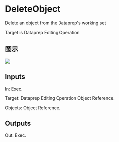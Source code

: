 # DeleteObject

Delete an object from the Dataprep's working set

Target is Dataprep Editing Operation

## 图示

![]($-20221218-18353677.png)

## Inputs

In: Exec.

Target: Dataprep Editing Operation Object Reference.

Objects: Object Reference.  

## Outputs

Out: Exec.

